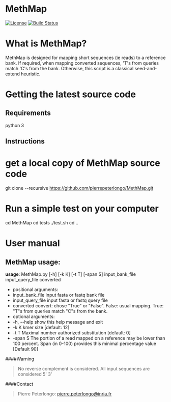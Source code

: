 

MethMap
========
[![License](http://img.shields.io/:license-affero-blue.svg)](http://www.gnu.org/licenses/agpl-3.0.en.html)
[![Build Status](https://travis-ci.org/pierrepeterlongo/MethMap.svg?branch=master)](https://travis-ci.org/pierrepeterlongo/MethMap)
# What is MethMap?

MethMap is designed for mapping short sequences (ie reads) to a reference bank. If required, when mapping converted sequences, 'T's from queries match 'C's from the bank. Otherwise, this script is a classical seed-and-extend heuristic.

# Getting the latest source code

## Requirements

python 3

## Instructions

# get a local copy of MethMap source code
git clone --recursive https://github.com/pierrepeterlongo/MethMap.git

# Run a simple test on your computer
cd MethMap
cd tests
./test.sh
cd ..


# User manual

## MethMap usage:
**usage**: MethMap.py [-h] [-k K] [-t T] [-span S] input_bank_file input_query_file converted

- positional arguments:
- input_bank_file   input fasta or fastq bank file
- input_query_file  input fasta or fastq query file
- converted         convert: chose "True" or "False". False: usual mapping.
True: "T"s from queries match "C"s from the bank.
- optional arguments:
- -h, --help        show this help message and exit
- -k K              kmer size [default: 12]
- -t T              Maximal number authorized substitution [default: 0]
- -span S           The portion of a read mapped on a reference may be lower
than 100 percent. Span (in 0-100) provides this minimal
percentage value [Default 90]




####Warning
> No reverse complement is considered. All input sequences are considered 5' 3'

####Contact
>Pierre Peterlongo: pierre.peterlongo@inria.fr